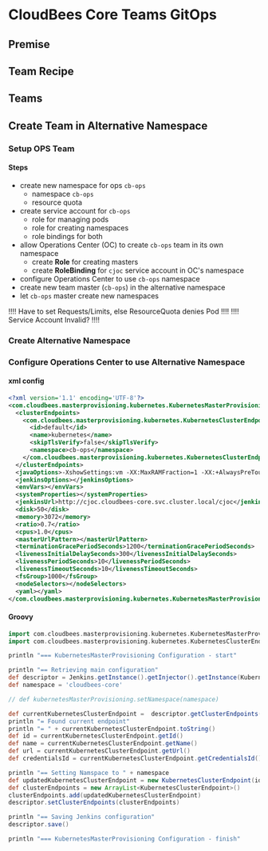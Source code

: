 # CloudBees Core Teams GitOps

## Premise

## Team Recipe

## Teams

## Create Team in Alternative Namespace

### Setup OPS Team

#### Steps

* create new namespace for ops `cb-ops`
    * namespace `cb-ops`
    * resource quota
* create service account for `cb-ops`
    * role for managing pods
    * role for creating namespaces
    * role bindings for both
* allow Operations Center (OC) to create `cb-ops` team in its own namespace
    * create **Role** for creating masters
    * create **RoleBinding** for `cjoc` service account in OC's namespace
* configure Operations Center to use `cb-ops` namespace
* create new team master (`cb-ops`) in the alternative namespace
* let `cb-ops` master create new namespaces

!!!! Have to set Requests/Limits, else ResourceQuota denies Pod !!!!
!!!! Service Account Invalid? !!!!

### Create Alternative Namespace


### Configure Operations Center to use Alternative Namespace

#### xml config

```xml
<?xml version='1.1' encoding='UTF-8'?>
<com.cloudbees.masterprovisioning.kubernetes.KubernetesMasterProvisioning_-DescriptorImpl plugin="master-provisioning-kubernetes@2.2.6">
  <clusterEndpoints>
    <com.cloudbees.masterprovisioning.kubernetes.KubernetesClusterEndpoint>
      <id>default</id>
      <name>kubernetes</name>
      <skipTlsVerify>false</skipTlsVerify>
      <namespace>cb-ops</namespace>
    </com.cloudbees.masterprovisioning.kubernetes.KubernetesClusterEndpoint>
  </clusterEndpoints>
  <javaOptions>-XshowSettings:vm -XX:MaxRAMFraction=1 -XX:+AlwaysPreTouch -XX:+UseG1GC -XX:+ExplicitGCInvokesConcurrent -XX:+ParallelRefProcEnabled -XX:+UseStringDeduplication -Dhudson.slaves.NodeProvisioner.initialDelay=0</javaOptions>
  <jenkinsOptions></jenkinsOptions>
  <envVars></envVars>
  <systemProperties></systemProperties>
  <jenkinsUrl>http://cjoc.cloudbees-core.svc.cluster.local/cjoc</jenkinsUrl>
  <disk>50</disk>
  <memory>3072</memory>
  <ratio>0.7</ratio>
  <cpus>1.0</cpus>
  <masterUrlPattern></masterUrlPattern>
  <terminationGracePeriodSeconds>1200</terminationGracePeriodSeconds>
  <livenessInitialDelaySeconds>300</livenessInitialDelaySeconds>
  <livenessPeriodSeconds>10</livenessPeriodSeconds>
  <livenessTimeoutSeconds>10</livenessTimeoutSeconds>
  <fsGroup>1000</fsGroup>
  <nodeSelectors></nodeSelectors>
  <yaml></yaml>
</com.cloudbees.masterprovisioning.kubernetes.KubernetesMasterProvisioning_-DescriptorImpl>
```

#### Groovy

```groovy
import com.cloudbees.masterprovisioning.kubernetes.KubernetesMasterProvisioning
import com.cloudbees.masterprovisioning.kubernetes.KubernetesClusterEndpoint

println "=== KubernetesMasterProvisioning Configuration - start"

println "== Retrieving main configuration"
def descriptor = Jenkins.getInstance().getInjector().getInstance(KubernetesMasterProvisioning.DescriptorImpl.class)
def namespace = 'cloudbees-core'

// def kubernetesMasterProvisioning.setNamespace(namespace)

def currentKubernetesClusterEndpoint =  descriptor.getClusterEndpoints().get(0)
println "= Found current endpoint"
println "= " + currentKubernetesClusterEndpoint.toString()
def id = currentKubernetesClusterEndpoint.getId()
def name = currentKubernetesClusterEndpoint.getName()
def url = currentKubernetesClusterEndpoint.getUrl()
def credentialsId = currentKubernetesClusterEndpoint.getCredentialsId()

println "== Setting Namspace to " + namespace
def updatedKubernetesClusterEndpoint = new KubernetesClusterEndpoint(id, name, url, credentialsId, namespace)
def clusterEndpoints = new ArrayList<KubernetesClusterEndpoint>()
clusterEndpoints.add(updatedKubernetesClusterEndpoint)
descriptor.setClusterEndpoints(clusterEndpoints)

println "== Saving Jenkins configuration"
descriptor.save()

println "=== KubernetesMasterProvisioning Configuration - finish"
```
